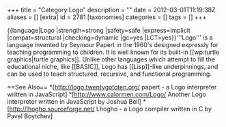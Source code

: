 +++
title = "Category:Logo"
description = ""
date = 2012-03-01T11:19:38Z
aliases = []
[extra]
id = 2781
[taxonomies]
categories = []
tags = []
+++

{{language|Logo
|strength=strong
|safety=safe
|express=implicit
|compat=structural
|checking=dynamic
|gc=yes
|LCT=yes}}'''Logo''' is a language invented by Seymour Papert in the 1960's designed expressly for teaching programming to children. It is well known for its built-in [[wp:turtle graphics|turtle graphics]]. Unlike other languages which attempt to fill the educational niche, like [[BASIC]], Logo has [[Lisp]]-like underpinnings, and can be used to teach structured, recursive, and functional programming.

==See Also==
*[http://logo.twentygototen.org/ papert - a Logo interpreter written in JavaScript]
*[http://www.calormen.com/Logo/ Another Logo interpreter written in JavaScript by Joshua Bell]
*[http://lhogho.sourceforge.net/ Lhogho - a Logo compiler written in C by Pavel Boytchev]

